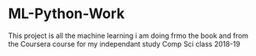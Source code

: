 # ML-Python-Work
This project is all the machine learning i am doing frmo the book and 
from the Coursera course for my independant study Comp Sci class 2018-19
